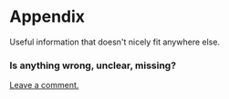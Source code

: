 # Appendix

Useful information that doesn't nicely fit anywhere else.

### Is anything wrong, unclear, missing?
[Leave a comment.](https://github.com/feathersjs/feathers-guide/issues/new?title=Comment:Step-Appendix-Readme&body=Comment:Step-Appendix-Readme)
